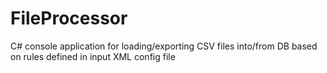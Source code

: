 # FileProcessor
C# console application for loading/exporting CSV files into/from DB based on rules defined in input XML config file
